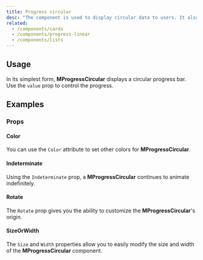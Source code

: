 ```yaml
---
title: Progress circular
desc: "The component is used to display circular data to users. It also can be put into an indeterminate state to portray loading."
related:
  - /components/cards
  - /components/progress-linear
  - /components/lists
---
```


## Usage

In its simplest form, **MProgressCircular** displays a circular progress bar. Use the `value` prop to control the progress.

<progress-circular-usage></progress-circular-usage>

## Examples

### Props

#### Color

You can use the `Color` attribute to set other colors for **MProgressCircular**.

<masa-example file="Examples.components.progress_circular.Color"></masa-example>

#### Indeterminate

Using the `Indeterminate` prop, a **MProgressCircular** continues to animate indefinitely.

<masa-example file="Examples.components.progress_circular.Indeterminate"></masa-example>

#### Rotate

The `Rotate` prop gives you the ability to customize the **MProgressCircular**'s origin.

<masa-example file="Examples.components.progress_circular.Rotate"></masa-example>

#### SizeOrWidth

The `Size` and `Width` properties allow you to easily modify the size and width of the **MProgressCircular**
component.

<masa-example file="Examples.components.progress_circular.SizeOrWidth"></masa-example>
